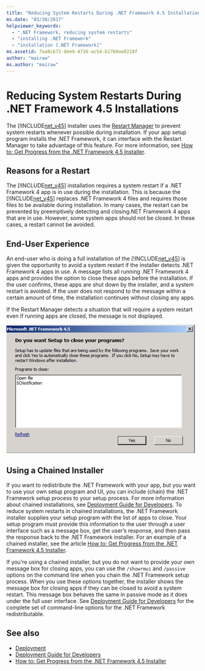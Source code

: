 ```yaml
---
title: "Reducing System Restarts During .NET Framework 4.5 Installations"
ms.date: "03/30/2017"
helpviewer_keywords: 
  - ".NET Framework, reducing system restarts"
  - "installing .NET Framework"
  - "installation [.NET Framework]"
ms.assetid: 7aa8cb72-dee9-4716-ac54-b17b9ae8218f
author: "mairaw"
ms.author: "mairaw"
---
```

# Reducing System Restarts During .NET Framework 4.5 Installations
The [!INCLUDE[net_v45](../../../includes/net-v45-md.md)] installer uses the [Restart Manager](https://go.microsoft.com/fwlink/?LinkId=231425) to prevent system restarts whenever possible during installation. If your app setup program installs the .NET Framework, it can interface with the Restart Manager to take advantage of this feature. For more information, see [How to: Get Progress from the .NET Framework 4.5 Installer](../../../docs/framework/deployment/how-to-get-progress-from-the-dotnet-installer.md).  
  
## Reasons for a Restart  
 The [!INCLUDE[net_v45](../../../includes/net-v45-md.md)] installation requires a system restart if a .NET Framework 4 app is in use during the installation. This is because the [!INCLUDE[net_v45](../../../includes/net-v45-md.md)] replaces .NET Framework 4 files and requires those files to be available during installation. In many cases, the restart can be prevented by preemptively detecting and closing.NET Framework 4 apps that are in use. However, some system apps should not be closed. In these cases, a restart cannot be avoided.  
  
## End-User Experience  
 An end-user who is doing a full installation of the [!INCLUDE[net_v45](../../../includes/net-v45-md.md)] is given the opportunity to avoid a system restart if the installer detects .NET Framework 4 apps in use. A message lists all running .NET Framework 4 apps and provides the option to close these apps before the installation. If the user confirms, these apps are shut down by the installer, and a system restart is avoided. If the user does not respond to the message within a certain amount of time, the installation continues without closing any apps.  
  
 If the Restart Manager detects a situation that will require a system restart even if running apps are closed, the message is not displayed.  
  
 ![Close Application Dialog](./media/reducing-system-restarts/close-application-dialog.png "This is the prompt for closing .NET Framework apps that are in use.")  
  
## Using a Chained Installer  
 If you want to redistribute the .NET Framework with your app, but you want to use your own setup program and UI, you can include (chain) the .NET Framework setup process to your setup process. For more information about chained installations, see [Deployment Guide for Developers](../../../docs/framework/deployment/deployment-guide-for-developers.md). To reduce system restarts in chained installations, the .NET Framework installer supplies your setup program with the list of apps to close. Your setup program must provide this information to the user through a user interface such as a message box, get the user’s response, and then pass the response back to the .NET Framework installer. For an example of a chained installer, see the article [How to: Get Progress from the .NET Framework 4.5 Installer](../../../docs/framework/deployment/how-to-get-progress-from-the-dotnet-installer.md).  
  
 If you're using a chained installer, but you do not want to provide your own message box for closing apps, you can use the `/showrmui` and `/passive` options on the command line when you chain the .NET Framework setup process. When you use these options together, the installer shows the message box for closing apps if they can be closed to avoid a system restart. This message box behaves the same in passive mode as it does under the full user interface. See [Deployment Guide for Developers](../../../docs/framework/deployment/deployment-guide-for-developers.md) for the complete set of command-line options for the .NET Framework redistributable.  
  
## See also

- [Deployment](../../../docs/framework/deployment/index.md)
- [Deployment Guide for Developers](../../../docs/framework/deployment/deployment-guide-for-developers.md)
- [How to: Get Progress from the .NET Framework 4.5 Installer](../../../docs/framework/deployment/how-to-get-progress-from-the-dotnet-installer.md)
